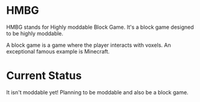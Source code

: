 # HMBG
HMBG stands for Highly moddable Block Game. It's a block game designed to be highly moddable.

A block game is a game where the player interacts with voxels. An exceptional famous example is Minecraft.

# Current Status
It isn't moddable yet! Planning to be moddable and also be a block game.
